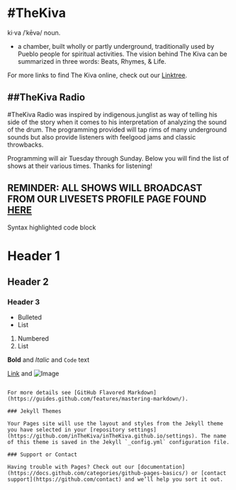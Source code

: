 # #TheKiva

ki·va /ˈkēvə/
noun.
- a chamber, built wholly or partly underground, traditionally used by Pueblo people for spiritual activities.
The vision behind The Kiva can be summarized in three words: Beats, Rhymes, & Life.

For more links to find The Kiva online, check out our [Linktree](https://linktr.ee/TheKiva).


## ##TheKiva Radio

#TheKiva Radio was inspired by indigenous.junglist as way of telling his side of the story when it comes to his interpretation of analyzing the sound of the drum. The programming provided will tap rims of many underground sounds but also provide listeners with feelgood jams and classic throwbacks.

Programming will air Tuesday through Sunday. Below you will find the list of shows at their various times. Thanks for listening!


## REMINDER: ALL SHOWS WILL BROADCAST FROM OUR LIVESETS PROFILE PAGE FOUND [HERE](https://livesets.com/the-kiva/live)


Syntax highlighted code block

# Header 1
## Header 2
### Header 3

- Bulleted
- List

1. Numbered
2. List

**Bold** and _Italic_ and `Code` text

[Link](url) and ![Image](src)
```

For more details see [GitHub Flavored Markdown](https://guides.github.com/features/mastering-markdown/).

### Jekyll Themes

Your Pages site will use the layout and styles from the Jekyll theme you have selected in your [repository settings](https://github.com/inTheKiva/inTheKiva.github.io/settings). The name of this theme is saved in the Jekyll `_config.yml` configuration file.

### Support or Contact

Having trouble with Pages? Check out our [documentation](https://docs.github.com/categories/github-pages-basics/) or [contact support](https://github.com/contact) and we’ll help you sort it out.
